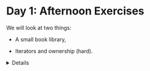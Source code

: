 # Day 1: Afternoon Exercises

We will look at two things:

* A small book library,

* Iterators and ownership (hard).

<details>

After looking at the exercises, you can look at the [solutions] provided.

[solutions]: solutions-afternoon.md

</details>
